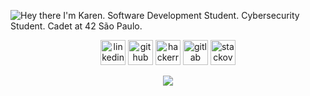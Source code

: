 ![Hey there I'm Karen. Software Development Student. Cybersecurity Student. Cadet at 42 São Paulo.](./img/hello.gif)

<p align='center'>
<a href = "https://www.linkedin.com/in/karentudda/"><img src='https://cdn.jsdelivr.net/npm/simple-icons@3.0.1/icons/linkedin.svg' alt='linkedin' height='40'></a>
<a href = "https://github.com/katudda"><img src='https://cdn.jsdelivr.net/npm/simple-icons@3.0.1/icons/github.svg' alt='github' height='40'></a>
<a href = "https://www.hackerrank.com/n3r4k"><img src='https://cdn.jsdelivr.net/npm/simple-icons@3.0.1/icons/hackerrank.svg' alt='hackerrank' height='40'></a>
<a href = "https://gitlab.com/katudda"><img src='https://cdn.jsdelivr.net/npm/simple-icons@3.0.1/icons/gitlab.svg' alt='gitlab' height='40'></a>
<a href = "https://stackoverflow.com/users/15460947/karen-morais"><img src='https://cdn.jsdelivr.net/npm/simple-icons@3.0.1/icons/stackoverflow.svg' alt='stackoverflow' height='40'></a>
</p>

<p align='center'>
<a href = "https://github.com/katudda"><img src="https://github-readme-stats.vercel.app/api?username=katudda&hide=contribs,issues&hide_title=true"></a>
</p>
